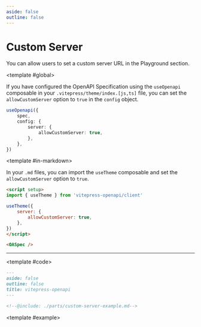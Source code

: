 ```yaml
---
aside: false
outline: false
---
```


# Custom Server

You can allow users to set a custom server URL in the Playground section.

<ScopeConfigurationTabs>

<template #global>

If you have configured the OpenAPI Specification using the `useOpenapi` composable in your `.vitepress/theme/index.[js,ts]` file, you can set the `allowCustomServer` option to `true` in the `config` object.

```ts
useOpenapi({
    spec,
    config: {
        server: {
            allowCustomServer: true,
        },
    },
})
```

</template>

<template #in-markdown>

In your `.md` files, you can import the `useTheme` composable and set the `allowCustomServer` option to `true`.

```markdown
<script setup>
import { useTheme } from 'vitepress-openapi/client'

useTheme({
    server: {
        allowCustomServer: true,
    },
})
</script>

<OASpec />
```

</template>

</ScopeConfigurationTabs>

---

<ExampleBlock browser-window-class="h-[70vh] max-h-[700px]">

<template #code>

```markdown
---
aside: false
outline: false
title: vitepress-openapi
---

<!--@include: ./parts/custom-server-example.md-->
```

</template>

<template #example>

<!--@include: ./parts/custom-server-example.md-->

</template>

</ExampleBlock>
